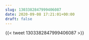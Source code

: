 ```yaml
---
slug: 1303382847999406087
date: 2020-09-08 17:21:01+00:00
draft: false
---
```


{{< tweet 1303382847999406087 >}}
